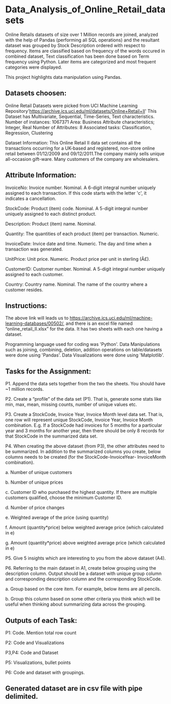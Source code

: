 # Data_Analysis_of_Online_Retail_datasets
Online Retails datasets of size over 1 Million records are joined, analyzed with the help of Pandas (performing all SQL operations) and the resultant dataset was grouped by Stock Description ordered with respect to frequency. Items are classified based on frequency of the words occured in combined dataset, Text classification has been done based on Term frequency using Python. Later items are categorized and most frequent categories were displayed.


This project highlights data manipulation using Pandas.


## Datasets choosen: 
Online Retail Datasets were picked from UCI Machine Learning Repository'https://archive.ics.uci.edu/ml/datasets/Online+Retail+II' 
This Dataset has Multivariate, Sequential, Time-Series, Text characteristics. 
Number of instances: 1067371
Area: Business
Attribute characteristics; Integer, Real
Number of Attributes: 8
Associated tasks: Classification, Regression, Clustering

Dataset Information: This Online Retail II data set contains all the transactions occurring for a UK-based and registered, non-store online retail between 01/12/2009 and 09/12/2011.The company mainly sells unique all-occasion gift-ware. Many customers of the company are wholesalers.


## Attribute Information:

InvoiceNo: Invoice number. Nominal. A 6-digit integral number uniquely assigned to each transaction. If this code starts with the letter 'c', it indicates a cancellation.

StockCode: Product (item) code. Nominal. A 5-digit integral number uniquely assigned to each distinct product.

Description: Product (item) name. Nominal.

Quantity: The quantities of each product (item) per transaction. Numeric.

InvoiceDate: Invice date and time. Numeric. The day and time when a transaction was generated.

UnitPrice: Unit price. Numeric. Product price per unit in sterling (Â£).

CustomerID: Customer number. Nominal. A 5-digit integral number uniquely assigned to each customer.

Country: Country name. Nominal. The name of the country where a customer resides.


## Instructions:
The above link will leads us to https://archive.ics.uci.edu/ml/machine-learning-databases/00502/, and there is an excel file named “online_retail_II.xlsx” for the data. It has two sheets with each one having a dataset.


Programming language used for coding was 'Python'. 
Data Manipulations such as joining, combining, deletion, addition operations on table/datasets were done using 'Pandas'.
Data Visualizations were done using 'Matplotlib'.


## Tasks for the Assignment:

P1. Append the data sets together from the two the sheets. You should have ~1 million records.

P2. Create a “profile” of the data set (P1). That is, generate some stats like min, max, mean, missing counts, number of unique values etc.

P3. Create a StockCode, Invoice Year, Invoice Month level data set. That is, one row will represent unique StockCode, Invoice Year, Invoice Month combination. E.g. If a StockCode had invoices for 5 months for a particular year and 3 months for another year, then there should be only 8 records for that StockCode in the summarized data set.

P4. When creating the above dataset (from P3), the other attributes need to be summarized. In addition to the summarized columns you create, below columns needs to be created (for the StockCode-InvoiceYear- InvoiceMonth combination).

a. Number of unique customers

b. Number of unique prices

c. Customer ID who purchased the highest quantity. If there are multiple customers qualified, choose the minimum Customer ID.

d. Number of price changes

e. Weighted average of the price (using quantity)

f. Amount (quantity*price) below weighted average price (which calculated in e)

g. Amount (quantity*price) above weighted average price (which calculated in e)

P5. Give 5 insights which are interesting to you from the above dataset (A4).

P6. Referring to the main dataset in A1, create below grouping using the description column. Output should be a dataset with unique group column and corresponding description column and the corresponding StockCode.

a. Group based on the core item. For example, below items are all pencils.

b. Group this column based on some other criteria you think which will be useful when thinking about summarizing data across the grouping.

## Outputs of each Task:

P1: Code. Mention total row count

P2: Code and Visualizations

P3,P4: Code and Dataset

P5: Visualizations, bullet points

P6: Code and dataset with groupings.

## Generated dataset are in csv file with pipe delimited.
